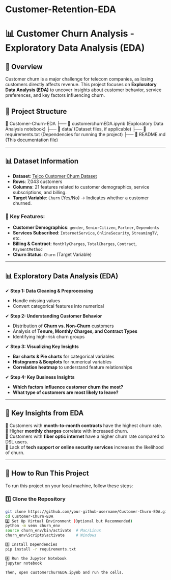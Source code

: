 # Customer-Retention-EDA
# 📊 Customer Churn Analysis - Exploratory Data Analysis (EDA)
## 📌 Overview
Customer churn is a major challenge for telecom companies, as losing customers directly affects revenue. This project focuses on **Exploratory Data Analysis (EDA)** to uncover insights about customer behavior, service preferences, and key factors influencing churn.

## 📂 Project Structure
📁 Customer-Churn-EDA
├── 📜 customerchurnEDA.ipynb (Exploratory Data Analysis notebook)
├── 📂 data/ (Dataset files, if applicable)
├── 📜 requirements.txt (Dependencies for running the project)
├── 📜 README.md (This documentation file)

---

## 📊 Dataset Information
- **Dataset**: [Telco Customer Churn Dataset](https://www.kaggle.com/blastchar/telco-customer-churn)
- **Rows**: 7,043 customers
- **Columns**: 21 features related to customer demographics, service subscriptions, and billing.
- **Target Variable**: `Churn` (Yes/No) → Indicates whether a customer churned.

### 🔹 Key Features:
- **Customer Demographics**: `gender`, `SeniorCitizen`, `Partner`, `Dependents`
- **Services Subscribed**: `InternetService`, `OnlineSecurity`, `StreamingTV`, etc.
- **Billing & Contract**: `MonthlyCharges`, `TotalCharges`, `Contract`, `PaymentMethod`
- **Churn Status**: `Churn` (Target Variable)

---

## 📊 Exploratory Data Analysis (EDA)
✔ **Step 1: Data Cleaning & Preprocessing**  
- Handle missing values  
- Convert categorical features into numerical  

✔ **Step 2: Understanding Customer Behavior**  
- Distribution of **Churn vs. Non-Churn** customers  
- Analysis of **Tenure, Monthly Charges, and Contract Types**  
- Identifying high-risk churn groups  

✔ **Step 3: Visualizing Key Insights**  
- **Bar charts & Pie charts** for categorical variables  
- **Histograms & Boxplots** for numerical variables  
- **Correlation heatmap** to understand feature relationships  

✔ **Step 4: Key Business Insights**  
- **Which factors influence customer churn the most?**  
- **What type of customers are most likely to leave?**  

---

## 🎯 Key Insights from EDA
📌 Customers with **month-to-month contracts** have the highest churn rate.  
📌 Higher **monthly charges** correlate with increased churn.  
📌 Customers with **fiber optic internet** have a higher churn rate compared to DSL users.  
📌 Lack of **tech support or online security services** increases the likelihood of churn.  

---

## 🚀 How to Run This Project
To run this project on your local machine, follow these steps:

### 1️⃣ **Clone the Repository**
```bash
git clone https://github.com/your-github-username/Customer-Churn-EDA.git
cd Customer-Churn-EDA
2️⃣ Set Up Virtual Environment (Optional but Recommended)
python -m venv churn_env
source churn_env/bin/activate  # Mac/Linux
churn_env\Scripts\activate     # Windows

3️⃣ Install Dependencies
pip install -r requirements.txt

4️⃣ Run the Jupyter Notebook
jupyter notebook

Then, open customerchurnEDA.ipynb and run the cells.
